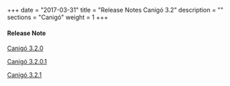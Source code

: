 +++
date        = "2017-03-31"
title       = "Release Notes Canigó 3.2"
description = ""
sections    = "Canigó"
weight      = 1
+++

#### Release Note

[Canigó 3.2.0](http://cstd.ctti.gencat.cat/jiracstd/browse/CAN/fixforversion/10450)

[Canigó 3.2.0.1](https://cstd.ctti.gencat.cat/jiracstd/browse/CAN/fixforversion/10462)

[Canigó 3.2.1](https://cstd.ctti.gencat.cat/jiracstd/browse/CAN/fixforversion/10461)





